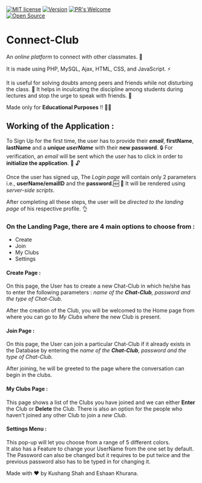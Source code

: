 [![MIT license](https://img.shields.io/badge/License-MIT-blue.svg)](https://lbesson.mit-license.org/)
[![Version](https://badge.fury.io/gh/tterb%2FHyde.svg)](https://badge.fury.io/gh/tterb%2FHyde)
[![PR's Welcome](https://img.shields.io/badge/PRs-welcome-brightgreen.svg?style=flat)](http://makeapullrequest.com)  
[![Open Source](https://badges.frapsoft.com/os/v1/open-source.svg?v=103)](https://opensource.org/)


# Connect-Club
An *online platform* to connect with other classmates. :wave:

It is made using PHP, MySQL, Ajax, HTML, CSS, and JavaScript. :zap:

It is useful for solving doubts among peers and friends while not disturbing the class. :speak_no_evil: It helps in inculcating the discipline among students during lectures and stop the urge to speak with friends. 🤫

Made only for **Educational Purposes** !! :man_technologist:

## Working of the Application : 

To Sign Up for the first time, the user has to provide their ***email***, **firstName**, **lastName** and a ***unique userName*** with their **new password**. :lock:
For verification, an *email* will be sent which the user has to click in order to **initialize the application**. :email: :unlock:

Once the user has signed up, The *Login page* will contain only 2 parameters i.e., **userName/emailID** and the **password**.:new: :key:
It will be rendered using *server-side scripts*. 

After completing all these steps, the user will be *directed to the landing page* of his respective profile. :ok_hand:

### On the Landing Page, there are 4 main options to choose from :
- Create
- Join
- My Clubs
- Settings

#### Create Page : 
On this page, the User has to create a new Chat-Club in which he/she has to enter the following parameters : *name of the **Chat-Club**, password and the type of Chat-Club.*

After the creation of the Club, you will be welcomed to the Home page from where you can go to *My Clubs* where the new Club is present.

#### Join Page :
On this page, the User can join a particular Chat-Club if it already exists in the Database by entering the *name of the **Chat-Club**, password and the type of Chat-Club.*

After joining, he will be greeted to the page where the conversation can begin in the clubs.

#### My Clubs Page : 
This page shows a list of the Clubs you have joined and we can either **Enter** the Club or **Delete** the Club. There is also an option for the people who haven't joined any other Club to join a *new Club*.

#### Settings Menu : 
This pop-up will let you choose from a range of 5 different colors.\
It also has a Feature to change your UserName from the one set by default.\
The Password can also be changed but it requires to be put twice and the previous password also has to be typed in for changing it.

Made with :heart: by Kushang Shah and Eshaan Khurana.
